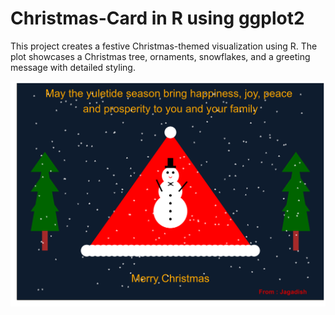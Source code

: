 # Christmas-Card in R using ggplot2

This project creates a festive Christmas-themed visualization using R. The plot showcases a Christmas tree, ornaments, snowflakes, and a greeting message with detailed styling.

<img src="christmas_card.png" alt="Christmas Card"/>
